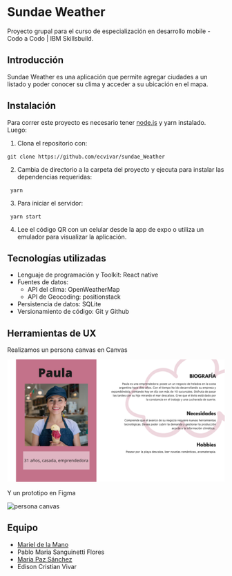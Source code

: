 # Sundae Weather
Proyecto grupal para el curso de especialización en desarrollo mobile - Codo a Codo | IBM Skillsbuild.

## Introducción
Sundae Weather es una aplicación que permite agregar ciudades a un listado y poder conocer su clima y acceder a su ubicación en el mapa.

## Instalación
Para correr este proyecto es necesario tener [node.js] y yarn instalado. 
Luego: 
1. Clona el repositorio con:
~~~
git clone https://github.com/ecvivar/sundae_Weather
~~~

2. Cambia de directorio a la carpeta del proyecto y ejecuta para instalar las dependencias requeridas:
~~~
 yarn
~~~

3. Para iniciar el servidor:
~~~
 yarn start
~~~

4. Lee el código QR con un celular desde la app de expo o utiliza un emulador para visualizar la aplicación.

## Tecnologías utilizadas
- Lenguaje de programación y Toolkit: React native
- Fuentes de datos: 
    - API del clima: OpenWeatherMap
    - API de Geocoding: positionstack
- Persistencia de datos: SQLite
- Versionamiento de código: Git y Github

## Herramientas de UX
Realizamos un persona canvas en Canvas

![persona canvas](/app/assets/Persona_Canva_Paula.png)

Y un prototipo en Figma

![persona canvas](/app/assets/Desktop-2.jpg)

## Equipo
- [Mariel de la Mano]
- Pablo Maria Sanguinetti Flores
- [Maria Paz Sánchez]
- Edison Cristian Vivar






[node.js]: <http://nodejs.org>
[Mariel de la Mano]: <https://github.com/leiram8>
[Maria Paz Sánchez]: <https://www.linkedin.com/in/mpazsanchez>
